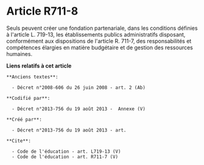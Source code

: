 # Article R711-8

Seuls peuvent créer une fondation partenariale, dans les conditions définies à l'article L. 719-13, les établissements
publics administratifs disposant, conformément aux dispositions de l'article R. 711-7, des responsabilités et compétences
élargies en matière budgétaire et de gestion des ressources humaines.

**Liens relatifs à cet article**

	**Anciens textes**:

	  - Décret n°2008-606 du 26 juin 2008 - art. 2 (Ab)

	**Codifié par**:

	  - Décret n°2013-756 du 19 août 2013 -  Annexe (V)

	**Créé par**:

	  - Décret n°2013-756 du 19 août 2013 - art.

	**Cite**:

	  - Code de l'éducation - art. L719-13 (V)
	  - Code de l'éducation - art. R711-7 (V)
